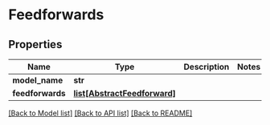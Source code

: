 # Feedforwards

## Properties
Name | Type | Description | Notes
------------ | ------------- | ------------- | -------------
**model_name** | **str** |  | 
**feedforwards** | [**list[AbstractFeedforward]**](AbstractFeedforward.md) |  | 

[[Back to Model list]](../README.md#documentation-for-models) [[Back to API list]](../README.md#documentation-for-api-endpoints) [[Back to README]](../README.md)

